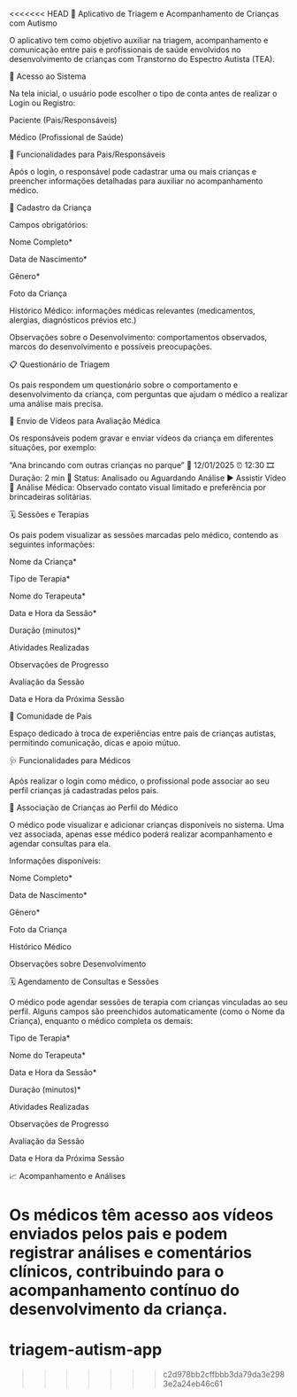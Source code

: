 <<<<<<< HEAD
🧩 Aplicativo de Triagem e Acompanhamento de Crianças com Autismo

O aplicativo tem como objetivo auxiliar na triagem, acompanhamento e comunicação entre pais e profissionais de saúde envolvidos no desenvolvimento de crianças com Transtorno do Espectro Autista (TEA).

👤 Acesso ao Sistema

Na tela inicial, o usuário pode escolher o tipo de conta antes de realizar o Login ou Registro:

Paciente (Pais/Responsáveis)

Médico (Profissional de Saúde)

🧒 Funcionalidades para Pais/Responsáveis

Após o login, o responsável pode cadastrar uma ou mais crianças e preencher informações detalhadas para auxiliar no acompanhamento médico.

🧾 Cadastro da Criança

Campos obrigatórios:

Nome Completo*

Data de Nascimento*

Gênero*

Foto da Criança

Histórico Médico: informações médicas relevantes (medicamentos, alergias, diagnósticos prévios etc.)

Observações sobre o Desenvolvimento: comportamentos observados, marcos do desenvolvimento e possíveis preocupações.

📋 Questionário de Triagem

Os pais respondem um questionário sobre o comportamento e desenvolvimento da criança, com perguntas que ajudam o médico a realizar uma análise mais precisa.

🎥 Envio de Vídeos para Avaliação Médica

Os responsáveis podem gravar e enviar vídeos da criança em diferentes situações, por exemplo:

“Ana brincando com outras crianças no parque”
📅 12/01/2025 ⏰ 12:30
🎞️ Duração: 2 min
📍 Status: Analisado ou Aguardando Análise
▶️ Assistir Vídeo
💬 Análise Médica: Observado contato visual limitado e preferência por brincadeiras solitárias.

🗓️ Sessões e Terapias

Os pais podem visualizar as sessões marcadas pelo médico, contendo as seguintes informações:

Nome da Criança*

Tipo de Terapia*

Nome do Terapeuta*

Data e Hora da Sessão*

Duração (minutos)*

Atividades Realizadas

Observações de Progresso

Avaliação da Sessão

Data e Hora da Próxima Sessão

💬 Comunidade de Pais

Espaço dedicado à troca de experiências entre pais de crianças autistas, permitindo comunicação, dicas e apoio mútuo.

🩺 Funcionalidades para Médicos

Após realizar o login como médico, o profissional pode associar ao seu perfil crianças já cadastradas pelos pais.

👶 Associação de Crianças ao Perfil do Médico

O médico pode visualizar e adicionar crianças disponíveis no sistema.
Uma vez associada, apenas esse médico poderá realizar acompanhamento e agendar consultas para ela.

Informações disponíveis:

Nome Completo*

Data de Nascimento*

Gênero*

Foto da Criança

Histórico Médico

Observações sobre Desenvolvimento

🗓️ Agendamento de Consultas e Sessões

O médico pode agendar sessões de terapia com crianças vinculadas ao seu perfil.
Alguns campos são preenchidos automaticamente (como o Nome da Criança), enquanto o médico completa os demais:

Tipo de Terapia*

Nome do Terapeuta*

Data e Hora da Sessão*

Duração (minutos)*

Atividades Realizadas

Observações de Progresso

Avaliação da Sessão

Data e Hora da Próxima Sessão

📈 Acompanhamento e Análises

Os médicos têm acesso aos vídeos enviados pelos pais e podem registrar análises e comentários clínicos, contribuindo para o acompanhamento contínuo do desenvolvimento da criança.
=======
# triagem-autism-app
>>>>>>> c2d978bb2cffbbb3da79da3e2983e2a24eb46c61
